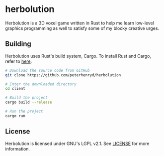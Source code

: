 # herbolution

Herbolution is a 3D voxel game written in Rust to help me learn low-level graphics programming as well to satisfy some
of my blocky creative urges.

## Building

Herbolution uses Rust's build system, Cargo. To install Rust and Cargo, refer to [here](https://rustup.rs).

```bash
# Download the source code from GitHub
git clone https://github.com/peterhenryd/herbolution

# Enter the downloaded directory
cd client

# Build the project
cargo build --release

# Run the project
cargo run
```

## License

Herbolution is licensed under GNU's LGPL v2.1. See [LICENSE](LICENSE) for more information.